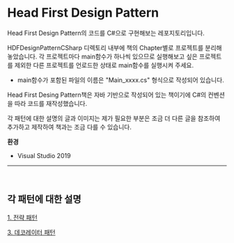 # Head First Design Pattern
Head First Design Pattern의 코드를 C#으로 구현해보는 레포지토리입니다.

HDFDesignPatternCSharp 디렉토리 내부에 책의 Chapter별로 프로젝트를 분리해놓았습니다. 각 프로젝트마다 main함수가 하나씩 있으므로 실행해보고 싶은 프로젝트를 제외한 다른 프로젝트를 언로드한 상태로 main함수를 실행시켜 주세요.
- main함수가 포함된 파일의 이름은 "Main_xxxx.cs" 형식으로 작성되어 있습니다.

Head First Desing Pattern책은 자바 기반으로 작성되어 있는 책이기에 C#의 컨벤션을 따라 코드를 재작성했습니다.

각 패턴에 대한 설명의 글과 이미지는 제가 필요한 부분은 조금 더 다른 글을 참조하여 추가하고 제작하여 책과는 조금 다를 수 있습니다.

**환경**
- Visual Studio 2019

---

<br/>

## 각 패턴에 대한 설명

[1. 전략 패턴](HDFDesignPatternCSharp/1.%20Strategy%20pattern_DuckProject/Readme.md)

[3. 데코레이터 패턴](HDFDesignPatternCSharp/3.%20Decorator%20Pattern/DecoratorPattern_Starbuz/Readme.md)
